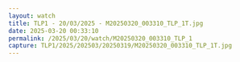 ```yaml
---
layout: watch
title: TLP1 - 20/03/2025 - M20250320_003310_TLP_1T.jpg
date: 2025-03-20 00:33:10
permalink: /2025/03/20/watch/M20250320_003310_TLP_1
capture: TLP1/2025/202503/20250319/M20250320_003310_TLP_1T.jpg
---
```

